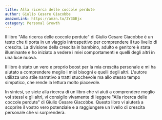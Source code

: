 ```yaml
---
title: Alla ricerca delle coccole perdute
author: Giulio Cesare Giacobbe
amazonLink: https://amzn.to/3Y3GBjx
category: Personal Growth
---
```


Il libro "Alla ricerca delle coccole perdute" di Giulio Cesare Giacobbe è un testo che ti porta in un viaggio introspettivo per comprendere il tuo livello di crescita. La divisione della crescita in bambino, adulto e genitore è stata illuminante e ho iniziato a vedere i miei comportamenti e quelli degli altri in una luce nuova.

Il libro è stato un vero e proprio boost per la mia crescita personale e mi ha aiutato a comprendere meglio i miei bisogni e quelli degli altri. L'autore utilizza uno stile narrativo a tratti stucchevole ma allo stesso tempo simpatico, che rende la lettura molto piacevole.

In sintesi, se siete alla ricerca di un libro che vi aiuti a comprendere meglio voi stessi e gli altri, vi consiglio vivamente di leggere "Alla ricerca delle coccole perdute" di Giulio Cesare Giacobbe. Questo libro vi aiuterà a scoprire il vostro vero potenziale e a raggiungere un livello di crescita personale che vi sorprenderà.
